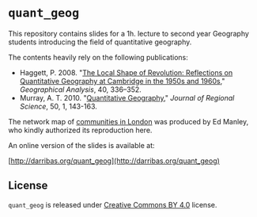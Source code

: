# `quant_geog`

This repository contains slides for a 1h. lecture to second year Geography students introducing the field of quantitative geography. 

The contents heavily rely on the following publications:

* Haggett, P. 2008. "[The Local Shape of Revolution: Reflections on Quantitative Geography at Cambridge in the 1950s and 1960s](http://onlinelibrary.wiley.com/doi/10.1111/j.1538-4632.2008.00731.x/abstract)," *Geographical Analysis*, 40, 336–352.
* Murray, A. T. 2010. "[Quantitative Geography](http://onlinelibrary.wiley.com/doi/10.1111/j.1467-9787.2009.00642.x/abstract)," *Journal of Regional Science*,
  50, 1, 143-163.

The network map of [communities in
London](http://urbanmovements.co.uk/2012/11/26/identifying-communities-in-traffic-flow/) was produced by Ed Manley, who
kindly authorized its reproduction here.

An online version of the slides is available at:

[http://darribas.org/quant_geog](http://darribas.org/quant_geog)

## License

`quant_geog` is released under [Creative Commons BY
4.0](http://creativecommons.org/licenses/by/4.0/) license.
